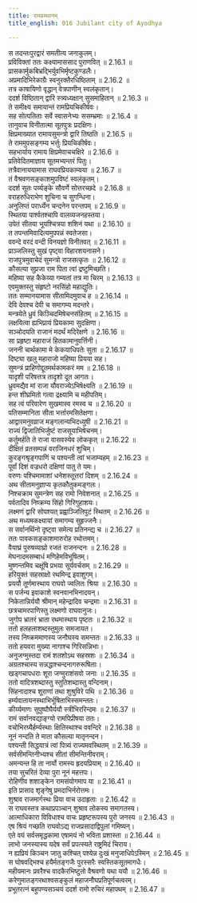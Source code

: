 ```yaml
---
title: रामप्रस्थानम्
title_english: 016 Jubilant city of Ayodhya

---
```

<div class="audioEmbed"  caption="श्रीराम-हरिसीताराममूर्ति-घनपाठिभ्यां वचनम्" src="https://archive.org/download/Ramayana-recitation-Sriram-harisItArAmamUrti-Ghanapaati-v2/Kanda_2/Kanda_2_AYK-016-Rama_Prasthanam.mp3"></div>

  
स तदन्तःपुरद्वारं समतीत्य जनाकुलम्।  
प्रविविक्तां ततः कक्ष्यामाससाद पुराणवित् ॥ 2.16.1 ॥   
प्रासकार्मुकबिभ्रद्भिर्युवभिर्मृष्टकुण्डलैः।  
अप्रमादिभिरेकाग्रैः स्वनुरक्तैरधिष्ठिताम् ॥ 2.16.2 ॥   
तत्र काषायिणो वृद्धान् वेत्रपाणीन् स्वलंकृतान्।  
ददर्श विष्ठितान् द्वारि स्त्र्यध्यक्षान् सुसमाहितान् ॥ 2.16.3 ॥   
ते समीक्ष्य समायान्तं रामप्रियचिकीर्षवः।  
सह सोत्पतिताः सर्वे स्वासनेभ्यः ससम्भ्रमाः ॥ 2.16.4 ॥   
तानुवाच विनीतात्मा सूतपुत्रः प्रदक्षिणः।  
क्षिप्रमाख्यात रामायसुमन्त्रो द्वारि तिष्ठति ॥ 2.16.5 ॥   
ते राममुपसङ्गम्य भर्त्तुः प्रियचिकीर्षवः।  
सहभार्याय रामाय क्षिप्रमेवाचचक्षिरे ॥ 2.16.6 ॥   
प्रतिवेदितमाज्ञाय सूतमभ्यन्तरं पितुः।  
तत्रैवानाययामास राघवप्रियकाम्यया ॥ 2.16.7 ॥   
तं वैश्रवणसङ्काशमुपविष्टं स्वलंकृतम्।  
ददर्श सूतः पर्य्यङ्के सौवर्णे सोत्तरच्छदे ॥ 2.16.8 ॥   
वराहरुधिराभेण शुचिना च सुगन्धिना।  
अनुलिप्तं परार्ध्येन चन्दनेन परन्तपम् ॥ 2.16.9 ॥   
स्थितया पार्श्वतश्चापि वालव्यजनहस्तया।  
उपेतं सीतया भूयश्चित्रया शशिनं यथा ॥ 2.16.10 ॥   
त तपन्तमिवादित्यमुपपन्नं स्वतेजसा।  
ववन्दे वरदं वन्दी विनयज्ञो विनीतवत् ॥ 2.16.11 ॥   
प्राञ्जलिस्तु सुखं पृष्ट्वा विहारशयनासने।  
राजपुत्रमुवाचेदं सुमन्त्रो राजसत्कृतः ॥ 2.16.12 ॥   
कौसल्या सुप्रजा राम पिता त्वां द्रष्टुमिच्छति।  
महिष्या सह कैकेय्या गम्यतां तत्र मा चिरम् ॥ 2.16.13 ॥   
एवमुक्तस्तु संहृष्टो नरसिंहो महाद्युतिः।  
ततः सम्मानयामास सीतामिदमुवाच ह ॥ 2.16.14 ॥   
देवि देवश्च देवी च समागम्य मदन्तरे।  
मन्त्रयेते ध्रुवं किञ्चिदमिषेचनसंहितम् ॥ 2.16.15 ॥   
लक्षयित्वा ह्यभिप्रायं प्रियकामा सुदक्षिणा।  
सञ्चोदयति राजानं मदर्थं मदिरेक्षणे ॥ 2.16.16 ॥   
सा प्रहृष्टा महाराजं हितकामानुवर्त्तिनी।  
जननी चार्थकामा मे केकयाधिपतेः सुता ॥ 2.16.17 ॥   
दिष्ट्या खलु महाराजो महिष्या प्रियया सह।  
सुमन्त्रं प्राहिणोद्दूतमर्थकामकरं मम ॥ 2.16.18 ॥   
यादृशी परिषत्तत्र तादृशो दूत आगतः।  
ध्रुवमद्यैव मां राजा यौवराज्येऽभिषेक्ष्यति ॥ 2.16.19 ॥   
हन्त शीघ्रमितो गत्वा द्रक्ष्यामि च महीपतिम्।  
सह त्वं परिवारेण सुखमास्व रमस्व च ॥ 2.16.20 ॥   
पतिसम्मानिता सीता भर्त्तारमसितेक्षणा।  
आद्वारमनुवव्राज मङ्गलान्यभिदध्युषी ॥ 2.16.21 ॥   
राज्यं द्विजातिभिर्जुष्टं राजसूयाभिषेचनम्।  
कर्तुमर्हति ते राजा वासवस्येव लोककृत् ॥ 2.16.22 ॥   
दीक्षितं व्रतसम्पन्नं वराजिनधरं शुचिम्।  
कुरङ्गश्रृङ्गपाणिं च पश्यन्ती त्वां भजाम्यहम् ॥ 2.16.23 ॥   
पूर्वां दिशं वज्रधरो दक्षिणां पातु ते यमः।  
वरुणः पश्चिमामाशां धनेशस्तूत्तरां दिशम् ॥ 2.16.24 ॥   
अथ सीतामनुज्ञाप्य कृतकौतुकमङ्गलः।  
निश्चक्राम सुमन्त्रेण सह रामो निवेशनात् ॥ 2.16.25 ॥   
पर्वतादिव निष्क्रम्य सिंहो गिरिगुहाशयः।  
लक्ष्मणं द्वारि सोपश्यत् प्रह्वा़ञ्जिलिपुटं स्थितम् ॥ 2.16.26 ॥   
अथ मध्यमकक्ष्यायां समागम्य सुहृज्जनैः।  
स सर्वानर्थिनो दृष्ट्वा समेत्य प्रतिनन्द्य च ॥ 2.16.27 ॥   
ततः पावकसङ्काशमारुरोह रथोत्तमम्।  
वैयाघ्रं पुरुषव्याघ्रो रजतं राजनन्दनः ॥ 2.16.28 ॥   
मेघनादमसम्बाधं मणिहेमविभूषितम्।  
मुष्णन्तमिव चक्षूंषि प्रभया सूर्यवर्चसम् ॥ 2.16.29 ॥   
हरियुक्तं सहस्राक्षो रथमिन्द्र इवाशुगम्।  
प्रययौ तूर्णमास्थाय राघवो ज्वलितः श्रिया ॥ 2.16.30 ॥   
स पर्जन्य इवाकाशे स्वनवानभिनादयन्।  
निकेतान्निर्ययौ श्रीमान् महेन्द्रादिव चन्द्रमाः ॥ 2.16.31 ॥   
छत्रचामरपाणिस्तु लक्ष्मणो राघवानुजः।  
जुगोप भ्रातरं भ्राता रथमास्थाय पृष्टतः ॥ 2.16.32 ॥   
ततो हलहलाशब्दस्तुमुलः समजायत।  
तस्य निष्क्रममाणस्य जनौघस्य समन्ततः ॥ 2.16.33 ॥   
ततो हयवरा मुख्या नागाश्च गिरिसन्निभाः।  
अनुजग्मुस्तदा रामं शतशोऽथ सहस्रशः ॥ 2.16.34 ॥   
अग्रतश्चास्य सन्नद्धाश्चन्दनागरुरूषिताः।  
खड्गचापधराः शूरा जग्मुराशंसवो जनाः ॥ 2.16.35 ॥   
ततो वादित्रशब्दास्तु स्तुतिशब्दास्तु वन्दिनाम्।  
सिंहनादाश्च शूराणां तथा शुश्रुविरे पथि ॥ 2.16.36 ॥   
हर्म्यवातायनस्थाभिर्भूषिताभिस्समन्ततः।  
कीर्य्यमाणः सुपुष्पौघैर्ययौ स्त्रीभिररिन्दमः ॥ 2.16.37 ॥   
रामं सर्वानवद्याङ्ग्यो रामपिप्रीषया ततः।  
वचोभिरग्र्यैर्हर्म्यस्थाः क्षितिस्थाश्च ववन्दिरे ॥ 2.16.38 ॥   
नूनं नन्दति ते माता कौसल्या मातृनन्दन।  
पश्यन्ती सिद्धयात्रं त्वां पित्र्यं राज्यमवस्थितम् ॥ 2.16.39 ॥   
सर्वसीमन्तिनीभ्यश्च सीतां सीमन्तिनीवराम्।  
अमन्यन्त हि ता नार्यो रामस्य हृदयप्रियाम् ॥ 2.16.40 ॥   
तया सुचरितं देव्या पुरा नूनं महत्तपः।  
रोहिणीव शशाङ्केन रामसंयोगमाप या ॥ 2.16.41 ॥   
इति प्रासाद शृङ्गेषु प्रमदाभिर्नरोत्तमः।  
शुश्राव राजमार्गस्थः प्रिया वाच उदाहृताः ॥ 2.16.42 ॥   
स राघवस्तत्र कथाप्रपञ्चान् शुश्राव लोकस्य समागतस्य।  
आत्माधिकारा विविधाश्च वाचः प्रहृष्टरूपस्य पुरो जनस्य ॥ 2.16.43 ॥   
एष श्रियं गच्छति राघवोऽद्य राजप्रसादाद्विपुलां गमिष्यन्।  
एते वयं सर्वसमृद्धकामा एषामयं नो भविता प्रशास्ता ॥ 2.16.44 ॥   
लाभो जनस्यास्य यदेष सर्वं प्रपत्स्यते राष्ट्रमिदं चिराय।  
न ह्यप्रियं किञ्चन जातु कश्चित् पश्येन्न दुःखं मनुजाधिपेऽस्मिन् ॥ 2.16.45 ॥   
स घोषवद्भिश्च हयैर्मतङ्गजैः पुरस्सरैः स्वस्तिकसूतमागधैः।  
महीयमानः प्रवरैश्च वादकैरभिष्टुतो वैश्रवणो यथा ययौ ॥ 2.16.46 ॥   
करेणुमातङ्गरथाश्वसङ्कुलं महाजनौघप्रतिपूर्णचत्वरम्।  
प्रभूतरत्नं बहुपण्यसञ्चयं ददर्श रामो रुचिरं महापथम् ॥ 2.16.47 ॥   